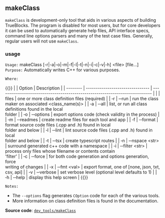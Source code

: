 ## makeClass

`makeClass` is development-only tool that aids in various aspects of building TrueBlocks. The program is disabled for most users, but for core developers it can be used to automatically generate help files, API interface specs, command line options parsers and many of the test case files. Generally, regular users will not use `makeClass`.

### usage

`Usage:`    makeClass [-r|-a|-o|-m|-f|-l|-t|-n|-i|-c|-v|-h] &lt;file&gt; [file...]  
`Purpose:`  Automatically writes C++ for various purposes.

`Where:`

{{<td>}}
|          | Option                           | Description                                                                   |
| -------- | -------------------------------- | ----------------------------------------------------------------------------- |
|          | files                            | one or more class definition files (required)                                 |
| &#8208;r | &#8208;&#8208;run                | run the class maker on associated <class_name(s)>                             |
| &#8208;a | &#8208;&#8208;all                | list, or run all class definitions found in the local<br/>folder              |
| &#8208;o | &#8208;&#8208;options            | export options code (check validity in the process)                           |
| &#8208;m | &#8208;&#8208;readmes            | create readme files for each tool and app                                     |
| &#8208;f | &#8208;&#8208;format             | format source code files (.cpp and .h) found in local<br/>folder and below    |
| &#8208;l | &#8208;&#8208;lint               | lint source code files (.cpp and .h) found in local<br/>folder and below      |
| &#8208;t | &#8208;&#8208;tsx                | create typescript routes                                                      |
| &#8208;n | &#8208;&#8208;nspace &lt;str&gt; | surround generated c++ code with a namespace                                  |
| &#8208;i | &#8208;&#8208;filter &lt;str&gt; | process only files whose filename or contents contain<br/>'filter'            |
| &#8208;c | &#8208;&#8208;force              | for both code generation and options generation, force<br/>writing of changes |
| &#8208;x | &#8208;&#8208;fmt &lt;val&gt;    | export format, one of [none, json, txt, csv, api]                             |
| &#8208;v | &#8208;&#8208;verbose            | set verbose level (optional level defaults to 1)                              |
| &#8208;h | &#8208;&#8208;help               | display this help screen                                                      |
{{</td>}}

`Notes:`

- The `--options` flag generates `COption` code for each of the various tools.
- More information on class definition files is found in the documentation.

**Source code**: [`dev_tools/makeClass`](https://github.com/TrueBlocks/trueblocks-core/tree/master/src/dev_tools/makeClass)

